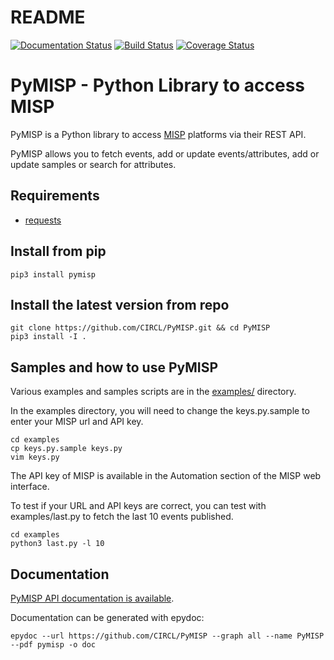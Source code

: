 README
======

[![Documentation Status](https://readthedocs.org/projects/pymisp/badge/?version=master)](http://pymisp.readthedocs.io/en/master/?badge=master)
[![Build Status](https://travis-ci.org/MISP/PyMISP.svg?branch=master)](https://travis-ci.org/MISP/PyMISP)
[![Coverage Status](https://coveralls.io/repos/github/MISP/PyMISP/badge.svg?branch=master)](https://coveralls.io/github/MISP/PyMISP?branch=master)

# PyMISP - Python Library to access MISP

PyMISP is a Python library to access [MISP](https://github.com/MISP/MISP) platforms via their REST API.

PyMISP allows you to fetch events, add or update events/attributes, add or update samples or search for attributes.

## Requirements

 * [requests](http://docs.python-requests.org)

## Install from pip

```
pip3 install pymisp
```

## Install the latest version from repo

```
git clone https://github.com/CIRCL/PyMISP.git && cd PyMISP
pip3 install -I .
```

## Samples and how to use PyMISP

Various examples and samples scripts are in the [examples/](examples/) directory.

In the examples directory, you will need to change the keys.py.sample to enter your MISP url and API key.

```
cd examples
cp keys.py.sample keys.py
vim keys.py
```

The API key of MISP is available in the Automation section of the MISP web interface.

To test if your URL and API keys are correct, you can test with examples/last.py to
fetch the last 10 events published.

```
cd examples
python3 last.py -l 10
```

## Documentation

[PyMISP API documentation is available](https://media.readthedocs.org/pdf/pymisp/master/pymisp.pdf).

Documentation can be generated with epydoc:

```
epydoc --url https://github.com/CIRCL/PyMISP --graph all --name PyMISP --pdf pymisp -o doc
```
